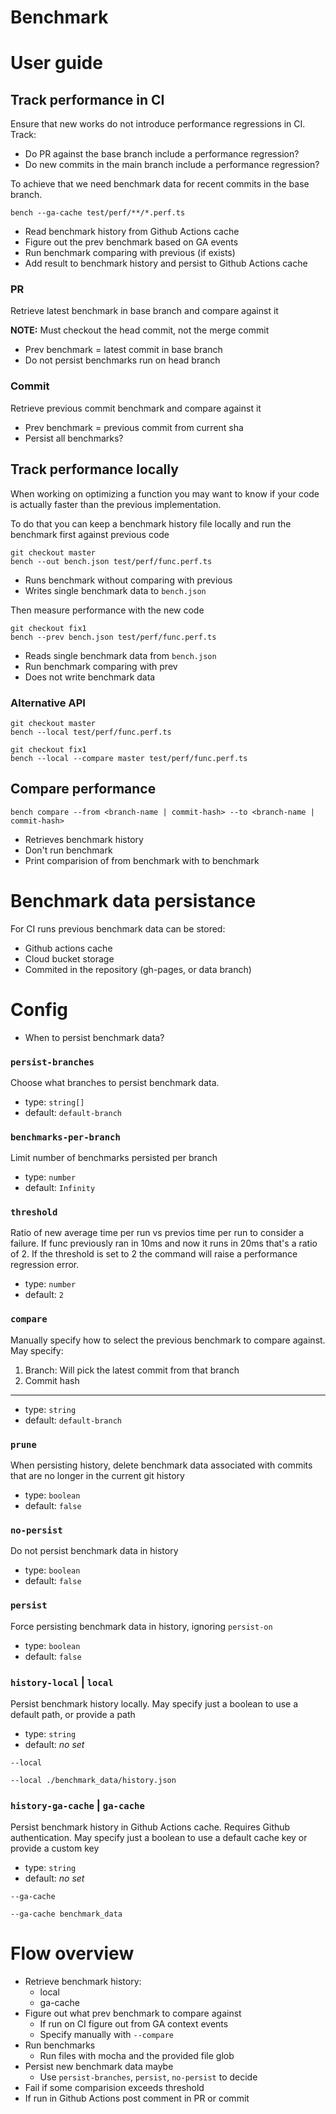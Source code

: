 # Benchmark

# User guide

## Track performance in CI

Ensure that new works do not introduce performance regressions in CI. Track:

- Do PR against the base branch include a performance regression?
- Do new commits in the main branch include a performance regression?

To achieve that we need benchmark data for recent commits in the base branch.

```
bench --ga-cache test/perf/**/*.perf.ts
```

- Read benchmark history from Github Actions cache
- Figure out the prev benchmark based on GA events
- Run benchmark comparing with previous (if exists)
- Add result to benchmark history and persist to Github Actions cache

### PR

Retrieve latest benchmark in base branch and compare against it

**NOTE:** Must checkout the head commit, not the merge commit

- Prev benchmark = latest commit in base branch
- Do not persist benchmarks run on head branch

### Commit

Retrieve previous commit benchmark and compare against it

- Prev benchmark = previous commit from current sha
- Persist all benchmarks?

## Track performance locally

When working on optimizing a function you may want to know if your code is actually faster than the previous implementation.

To do that you can keep a benchmark history file locally and run the benchmark first against previous code

```
git checkout master
bench --out bench.json test/perf/func.perf.ts
```

- Runs benchmark without comparing with previous
- Writes single benchmark data to `bench.json`

Then measure performance with the new code

```
git checkout fix1
bench --prev bench.json test/perf/func.perf.ts
```

- Reads single benchmark data from `bench.json`
- Run benchmark comparing with prev
- Does not write benchmark data

### Alternative API

```
git checkout master
bench --local test/perf/func.perf.ts

git checkout fix1
bench --local --compare master test/perf/func.perf.ts
```

## Compare performance

```
bench compare --from <branch-name | commit-hash> --to <branch-name | commit-hash>
```

- Retrieves benchmark history
- Don't run benchmark
- Print comparision of from benchmark with to benchmark

# Benchmark data persistance

For CI runs previous benchmark data can be stored:

- Github actions cache
- Cloud bucket storage
- Commited in the repository (gh-pages, or data branch)

# Config

- When to persist benchmark data?

### `persist-branches`

Choose what branches to persist benchmark data.

- type: `string[]`
- default: `default-branch`

### `benchmarks-per-branch`

Limit number of benchmarks persisted per branch

- type: `number`
- default: `Infinity`

### `threshold`

Ratio of new average time per run vs previos time per run to consider a failure. If func previously ran in 10ms and now it runs in 20ms that's a ratio of 2. If the threshold is set to 2 the command will raise a performance regression error.

- type: `number`
- default: `2`

### `compare`

Manually specify how to select the previous benchmark to compare against. May specify:

1. Branch: Will pick the latest commit from that branch
2. Commit hash

---

- type: `string`
- default: `default-branch`

### `prune`

When persisting history, delete benchmark data associated with commits that are no longer in the current git history

- type: `boolean`
- default: `false`

### `no-persist`

Do not persist benchmark data in history

- type: `boolean`
- default: `false`

### `persist`

Force persisting benchmark data in history, ignoring `persist-on`

- type: `boolean`
- default: `false`

### `history-local` | `local`

Persist benchmark history locally. May specify just a boolean to use a default path, or provide a path

- type: `string`
- default: _no set_

```
--local
```

```
--local ./benchmark_data/history.json
```

### `history-ga-cache` | `ga-cache`

Persist benchmark history in Github Actions cache. Requires Github authentication. May specify just a boolean to use a default cache key or provide a custom key

- type: `string`
- default: _no set_

```
--ga-cache
```

```
--ga-cache benchmark_data
```

# Flow overview

- Retrieve benchmark history:
  - local
  - ga-cache
- Figure out what prev benchmark to compare against
  - If run on CI figure out from GA context events
  - Specify manually with `--compare`
- Run benchmarks
  - Run files with mocha and the provided file glob
- Persist new benchmark data maybe
  - Use `persist-branches`, `persist`, `no-persist` to decide
- Fail if some comparision exceeds threshold
- If run in Github Actions post comment in PR or commit
